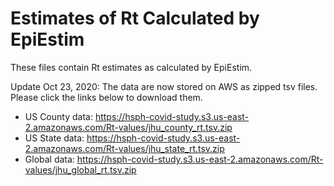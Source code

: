 # Estimates of Rt Calculated by EpiEstim

These files contain Rt estimates as calculated by EpiEstim. 

Update Oct 23, 2020: The data are now stored on AWS as zipped tsv files.
Please click the links below to download them.

+ US County data: https://hsph-covid-study.s3.us-east-2.amazonaws.com/Rt-values/jhu_county_rt.tsv.zip
+ US State data: https://hsph-covid-study.s3.us-east-2.amazonaws.com/Rt-values/jhu_state_rt.tsv.zip
+ Global data: https://hsph-covid-study.s3.us-east-2.amazonaws.com/Rt-values/jhu_global_rt.tsv.zip
